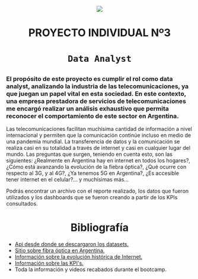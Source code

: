 <p align=center><img src=https://d31uz8lwfmyn8g.cloudfront.net/Assets/logo-henry-white-lg.png><p>

# <h1 align=center> **PROYECTO INDIVIDUAL Nº3** </h1>

# <h1 align=center>**`Data Analyst`**</h1>

## <h3>El propósito de este proyecto es cumplir el rol como data analyst, analizando la industria de las telecomunicaciones, ya que juegan un papel vital en esta sociedad. En este contexto, una empresa prestadora de servicios de telecomunicaciones me encargó realizar un análisis exhaustivo que permita reconocer el comportamiento de este sector en Argentina.</br>
Las telecomunicaciones facilitan muchísima cantidad de información a nivel internacional y permiten que la comunicación continúe incluso en medio de una pandemia mundial. La transferencia de datos y la comunicación se realiza casi en su totalidad a través de internet y casi en cualquier lugar del mundo. Las preguntas que surgen, teniendo en cuenta esto, son las siguientes: ¿Realmente en Argentina hay en internet en todos los hogares?, ¿Cómo está avanzando la evolución de la fiebra óptica?, ¿Qué ocurre con respecto al 3G, y al 4G?, ¿Ya tenemos 5G en Argentina?, ¿Es accesible tener internet en el celular?... y muchísimas más...
</h3>
Podrás encontrar un archivo con el reporte realizado, los datos que fueron utilizados y los dashboards que se fueron creando a partir de los KPIs consultados.</br></b
</h3>
<h1 align=center>Bibliografía</h1>
<ul>
<li> <a href= https://datosabiertos.enacom.gob.ar/home> Api desde donde se descargaron los datasets.</a></li>
<li><a href= https://www.argentina.gob.ar/jefatura/innovacion-publica/telecomunicaciones-y-conectividad/conectar/red-federal-de-fibra-optica> Sitio sobre fibra óptica en Argentina. </a></li>
<li><a href= https://www.acta.es/medios/articulos/comunicacion_e_informacion/033021.pdf> Información sobre la evolución histórica de Internet.</a</li>
<li><a href= https://blog.es.logicalis.com/analytics/kpis-qu%C3%A9-son-para-qu%C3%A9-sirven-y-por-qu%C3%A9-y-c%C3%B3mo-utilizarlos> Información sobre las KPI's.</a></li>
<li>Toda la información y videos recabados durante el bootcamp.</li>

</ul>
